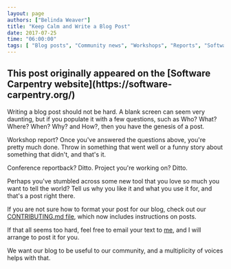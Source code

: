```yaml
---
layout: page
authors: ["Belinda Weaver"]
title: "Keep Calm and Write a Blog Post"
date: 2017-07-25
time: "06:00:00"
tags: [ "Blog posts", "Community news", "Workshops", "Reports", "Software Carpentry"]
---
```


<h2>This post originally appeared on the [Software Carpentry website](https://software-carpentry.org/)</h2>

Writing a blog post should not be hard. A blank screen can seem very daunting, but if you populate it with a few questions, 
such as Who? What? Where? When? Why? and How?, then you have the genesis of a post. 

Workshop report? Once you've answered the questions above, you're pretty much done. Throw in something that went well or 
a funny story about something that didn't, and that's it.

Conference reportback? Ditto. Project you're working on? Ditto.

Perhaps you've stumbled across some new tool that you love so much you want to tell the world? 
Tell us why you like it and what you use it for, and that's a post right there.

If you are not sure how to format your post for our blog, check out our [CONTRIBUTING.md file](https://github.com/swcarpentry/website/blob/gh-pages/CONTRIBUTING.md), 
which now includes instructions on posts.

If that all seems too hard, feel free to email your text to [me](mailto:bweaver@carpentries.org), and I will arrange to post it for you.

We want our blog to be useful to our community, and a multiplicity of voices helps with that.
